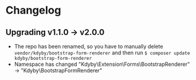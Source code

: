 # Changelog

## Upgrading v1.1.0 -> v2.0.0

- The repo has been renamed, so you have to manually delete `vendor/kdyby/bootstrap-form-renderer` and then run `$ composer update kdyby/bootstrap-form-renderer`
- Namespace has changed "Kdyby\Extension\Forms\BootstrapRenderer" -> "Kdyby\BootstrapFormRenderer"
